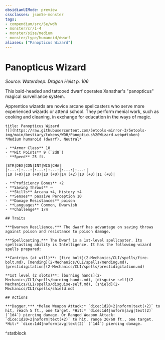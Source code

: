 ```yaml
---
obsidianUIMode: preview
cssclasses: json5e-monster
tags:
- compendium/src/5e/wdh
- monster/cr/1-4
- monster/size/medium
- monster/type/humanoid/dwarf
aliases: ["Panopticus Wizard"]
---
```

# Panopticus Wizard
*Source: Waterdeep: Dragon Heist p. 106*  

This bald-headed and tattooed dwarf operates Xanathar's "panopticus" magical surveillance system.

Apprentice wizards are novice arcane spellcasters who serve more experienced wizards or attend school. They perform menial work, such as cooking and cleaning, in exchange for education in the ways of magic.

```ad-statblock
title: Panopticus Wizard
![](https://raw.githubusercontent.com/5etools-mirror-3/5etools-img/main/bestiary/tokens/WDH/Panopticus%20Wizard.webp#token)
*Medium humanoid (dwarf), Neutral*

- **Armor Class** 10
- **Hit Points** 9 (`2d8`)
- **Speed** 25 ft.

|STR|DEX|CON|INT|WIS|CHA|
|:---:|:---:|:---:|:---:|:---:|:---:|
|10 (+0)|10 (+0)|10 (+0)|14 (+2)|10 (+0)|11 (+0)|

- **Proficiency Bonus** +2
- **Saving Throws** ⏤
- **Skills** Arcana +4, History +4
- **Senses** passive Perception 10
- **Damage Resistances** poison
- **Languages** Common, Dwarvish
- **Challenge** 1/4

## Traits

***Dwarven Resilience.*** The dwarf has advantage on saving throws against poison and resistance to poison damage.

***Spellcasting.*** The Dwarf is a 1st-level spellcaster. Its spellcasting ability is Intelligence. It has the following wizard spells prepared:

**Cantrips (at will)**: [fire bolt](2-Mechanics/CLI/spells/fire-bolt.md), [mending](2-Mechanics/CLI/spells/mending.md), [prestidigitation](2-Mechanics/CLI/spells/prestidigitation.md)

**1st level (2 slots)**: [burning hands](2-Mechanics/CLI/spells/burning-hands.md), [disguise self](2-Mechanics/CLI/spells/disguise-self.md), [shield](2-Mechanics/CLI/spells/shield.md)

## Actions

***Dagger.*** *Melee Weapon Attack:* `dice:1d20+2|noform|text(+2)` to hit, reach 5 ft., one target. *Hit:* `dice:1d4|noform|avg|text(2)` (`1d4`) piercing damage. Or Ranged Weapon Attack: `dice:1d20+2|noform|text(+2)` to hit, range 20/60 ft., one target. *Hit:* `dice:1d4|noform|avg|text(2)` (`1d4`) piercing damage.
```
^statblock